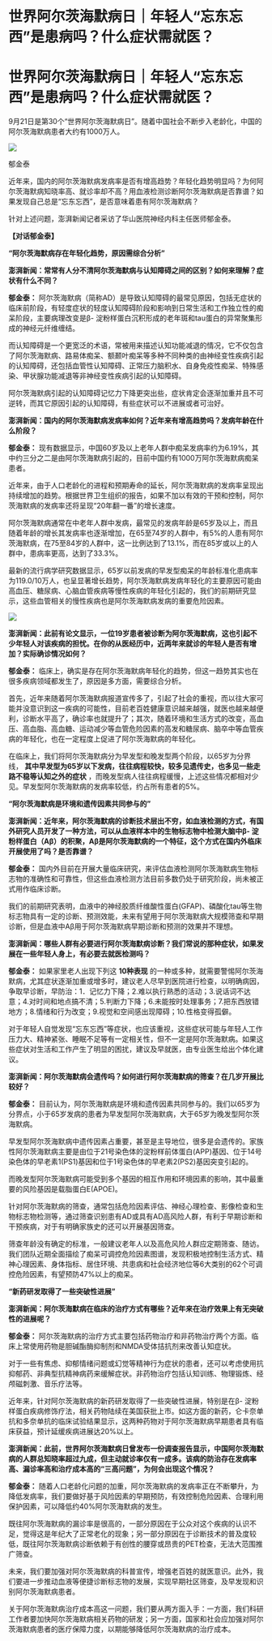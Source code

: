 # 世界阿尔茨海默病日｜年轻人“忘东忘西”是患病吗？什么症状需就医？

# 世界阿尔茨海默病日｜年轻人“忘东忘西”是患病吗？什么症状需就医？

9月21日是第30个“世界阿尔茨海默病日”。随着中国社会不断步入老龄化，中国的阿尔茨海默病患者大约有1000万人。

![](https://inews.gtimg.com/om_bt/O_coLA4E71I13XafYXxmAk3075kCd61i2Nq_zOI-6jde8AA/1000)

郁金泰

近年来，国内的阿尔茨海默病发病率是否有增高趋势？年轻化趋势明显吗？为何阿尔茨海默病知晓率高、就诊率却不高？用血液检测诊断阿尔茨海默病是否靠谱？如果发现自己总是“忘东忘西”，是否意味着患有阿尔茨海默病？

针对上述问题，澎湃新闻记者采访了华山医院神经内科主任医师郁金泰。

**【对话郁金泰】**

**“阿尔茨海默病存在年轻化趋势，原因需综合分析”**

**澎湃新闻：常常有人分不清阿尔茨海默病与认知障碍之间的区别？如何来理解？症状有什么不同？**

**郁金泰：**
阿尔茨海默病（简称AD）是导致认知障碍的最常见原因，包括无症状的临床前阶段，有轻度症状的轻度认知障碍阶段和影响到日常生活和工作独立性的痴呆阶段，主要病理改变是β-
淀粉样蛋白沉积形成的老年斑和tau蛋白的异常聚集形成的神经元纤维缠结。

而认知障碍是一个更宽泛的术语，常被用来描述认知功能减退的情况，它不仅包含了阿尔茨海默病、路易体痴呆、额颞叶痴呆等多种不同种类的由神经变性疾病引起的认知障碍，还包括血管性认知障碍、正常压力脑积水、自身免疫性痴呆、特殊感染、甲状腺功能减退等非神经变性疾病引起的认知障碍。

阿尔茨海默病引起的认知障碍记忆力下降更突出些，症状肯定会逐渐加重并且不可逆转，而其它原因引起的认知障碍，有些症状可以不进展或者可治好。

**澎湃新闻：国内的阿尔茨海默病发病率如何？近年来有增高趋势吗？发病年龄在什么阶段？**

**郁金泰：**
现有数据显示，中国60岁及以上老年人群中痴呆发病率约为6.19%，其中约三分之二是由阿尔茨海默病引起的，目前中国约有1000万阿尔茨海默病痴呆患者。

近年来，由于人口老龄化的进程和预期寿命的延长，阿尔茨海默病的发病率呈现出持续增加的趋势。根据世界卫生组织的报告，如果不加以有效的干预和控制，阿尔茨海默病的发病率还将呈现“20年翻一番”的增长速度。

阿尔茨海默病通常在中老年人群中发病，最常见的发病年龄是65岁及以上，而且随着年龄的增长其发病率也逐渐增加，在65至74岁的人群中，有5%的人患有阿尔茨海默病，在75至84岁的人群中，这一比例达到了13.1%，而在85岁或以上的人群中，患病率更高，达到了33.3%。

最新的流行病学研究数据显示，65岁以前发病的早发型痴呆的年龄标准化患病率为119.0/10万人，也呈显著增长趋势，阿尔茨海默病发病年轻化的主要原因可能由高血压、糖尿病、心脑血管疾病等慢性疾病的年轻化引起的，我们的前期研究显示，这些血管相关的慢性疾病也是阿尔茨海默病发病的重要危险因素。

![](https://inews.gtimg.com/om_bt/OK4z7AdvWEvJ8GBiFxml2IfaB7nnOyPW853-U3-cO6ksQAA/1000)

**澎湃新闻：此前有论文显示，一位19岁患者被诊断为阿尔茨海默病，这也引起不少年轻人对该疾病的担忧。在你的从医经历中，近两年来就诊的年轻人是否有增加？实际确诊情况如何？**

**郁金泰：** 临床上，确实是存在阿尔茨海默病年轻化的趋势，但这一趋势其实也在很多疾病领域都发生了，原因是多方面，需要综合分析。

首先，近年来随着阿尔茨海默病报道宣传多了，引起了社会的重视，而以往大家可能并没意识到这一疾病的可能性，目前老百姓健康意识越来越强，就医也越来越便利，诊断水平高了，确诊率也就提升了；其次，随着环境和生活方式的改变，高血压、高血脂、高血糖、运动减少等血管危险因素的高发和糖尿病、脑卒中等血管疾病的年轻化，也在一定程度上促进了阿尔茨海默病的年轻化。

在临床上，我们将阿尔茨海默病分为早发型和晚发型两个阶段，以65岁为分界线，
**其中早发型为65岁以下发病，往往病程较快，较多见遗传史，也多见一些走路不稳等认知之外的症状**
，而晚发型病人往往病程缓慢，上述这些情况都相对少见。早发型阿尔茨海默病的发病率较低，约占所有患者的5%。

**“阿尔茨海默病是环境和遗传因素共同参与的”**

**澎湃新闻：近年来，阿尔茨海默病的诊断技术层出不穷，如血液检测的方式，有国外研究人员开发了一种方法，可以从血液样本中的生物标志物中检测大脑中β-
淀粉样蛋白（Aβ）的积聚，Aβ是阿尔茨海默病的一个特征，这个方式在国内外临床开展使用了吗？是否靠谱？**

**郁金泰：**
国内外目前在开展大量临床研究，来评估血液检测阿尔茨海默病生物标志物的准确性和可靠性，但这些血液检测方法目前多数仍处于研究阶段，尚未被正式用作临床诊断。

我们的前期研究表明，血液中的神经胶质纤维酸性蛋白(GFAP)、磷酸化tau等生物标志物具有一定的诊断、预测效能，未来有望用于阿尔茨海默病大规模筛查和早期诊断，但是血液中Aβ用于阿尔茨海默病早期诊断和预测的效果并不理想。

**澎湃新闻：哪些人群有必要进行阿尔茨海默病诊断？我们常说的那种症状，如果发展在一些年轻人身上，有必要去就医检测吗？**

**郁金泰：** 如果家里老人出现下列这 **10种表现**
的一种或多种，就需要警惕阿尔茨海默病，尤其症状逐渐加重或增多时，建议老人尽早到医院进行检查，以明确病因，争取早诊断，早防治：1．记忆力下降；2.难以执行熟悉的活动；3.说话词不达意；4.对时间和地点搞不清；5.判断力下降；6.未能按时处理事务；7.把东西放错地方；8.情绪和行为改变；9.视觉和空间感出现障碍；10.性格变得孤僻。

对于年轻人自觉发现“忘东忘西”等症状，也应该重视，这些症状可能与年轻人工作压力大、精神紧张、睡眠不足等有一定相关性，但不一定是阿尔茨海默病。如果这些症状对生活和工作产生了明显的困扰，建议及早就医，由专业医生给出个体化建议。

**澎湃新闻：阿尔茨海默病会遗传吗？如何进行阿尔茨海默病的筛查？在几岁开展比较好？**

**郁金泰：**
目前认为，阿尔茨海默病是环境和遗传因素共同参与的。我们以65岁为分界点，小于65岁发病的患者为早发型阿尔茨海默病，大于65岁为晚发型阿尔茨海默病。

早发型阿尔茨海默病中遗传因素占重要，甚至是主导地位，很多是会遗传的。家族性阿尔茨海默病主要是由位于21号染色体的淀粉样前体蛋白(APP)基因、位于14号染色体的早老素1(PS1)基因和位于1号染色体的早老素2(PS2)基因突变引起的。

而晚发型阿尔茨海默病可能受到多个基因的相互作用和环境因素的影响，其中最重要的风险基因是载脂蛋白E(APOE)。

针对阿尔茨海默病的筛查，通常包括危险因素评估、神经心理检查、影像检查和生物标志物检测等，通过筛查识别患有AD或具有AD高风险人群，有利于早期诊断和干预疾病，对于有明确家族史的还可以开展基因筛查。

筛查年龄没有确定的标准，一般建议老年人以及高危风险人群应定期筛查、随访。我们团队近期全面描绘了痴呆可调控危险因素图谱，发现积极地控制生活方式、精神心理因素、身体指标、居住环境、共患病和社会经济地位等6大类别的62个可调控危险因素，有望预防47%以上的痴呆。

**“新药研发取得了一些突破性进展”**

**澎湃新闻：阿尔茨海默病在临床的治疗方式有哪些？近年来在治疗效果上有无突破性的进展呢？**

**郁金泰：** 阿尔茨海默病的治疗方式主要包括药物治疗和非药物治疗两个方面。临床上常使用药物是胆碱酯酶抑制剂和NMDA受体拮抗剂来改善认知症状。

对于一些有焦虑、抑郁情绪问题或幻觉等精神行为症状的患者，还可以考虑使用抗抑郁药、非典型抗精神病药来缓解症状。非药物治疗包括认知训练、物理锻炼、经颅磁刺激、音乐疗法等。

近年来，针对阿尔茨海默病的新药研发取得了一些突破性进展，特别是在β-
淀粉样蛋白疾病修饰疗法，相关药物陆续在美国获批上市。如这方面的新药，仑卡奈单抗和多奈单抗的临床试验结果显示，这两种药物对于阿尔茨海默病早期患者具有临床获益，预计延缓疾病进展达20%以上。

**澎湃新闻：此前，世界阿尔茨海默病日曾发布一份调查报告显示，中国阿尔茨海默病的人群总知晓率超过九成，但主动就诊率仅有一成多。该病的防治存在发病率高、漏诊率高和治疗成本高的“三高问题”，为何会出现这个情况？**

**郁金泰：**
随着人口老龄化问题的加重，阿尔茨海默病的发病率正在不断攀升，为降低发病率，我们要做好基于风险因素的早期预防，有效控制危险因素、合理利用保护因素，可以降低约40%阿尔茨海默病的发生。

既往阿尔茨海默病的漏诊率是很高的，一部分原因在于公众对这个疾病的认识不足，觉得这是年纪大了正常老化的现象；另一部分原因在于诊断技术的普及度较低，既往阿尔茨海默病诊断依赖于有创性的腰穿或昂贵的PET检查，无法大范围推广筛查。

未来，我们要加强对阿尔茨海默病的科普宣传，增强老百姓的就医意识。此外，我们要进一步推动血液等便捷诊断标志物的发展，实现早期社区筛查，及早发现和识别阿尔茨海默病患者。

关于阿尔茨海默病治疗成本高这一问题，我们要从两方面入手：一方面，我们科研工作者要加快阿尔茨海默病相关药物的研发；另一方面，国家和社会应加强对阿尔茨海默病患者的医疗保障力度，以期能够降低阿尔茨海默病的治疗成本。

